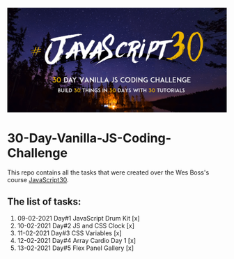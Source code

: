 ![JS Coding Challenge](javascript30.png)

# 30-Day-Vanilla-JS-Coding-Challenge

This repo contains all the tasks that were created over the Wes Boss's course [JavaScript30](https://javascript30.com/).

## The list of tasks:

1. 09-02-2021 Day#1  JavaScript Drum Kit  [x]
2. 10-02-2021 Day#2  JS and CSS Clock  [x]
3. 11-02-2021 Day#3  CSS Variables  [x]
4. 12-02-2021 Day#4  Array Cardio Day 1  [x]
5. 13-02-2021 Day#5  Flex Panel Gallery  [x]